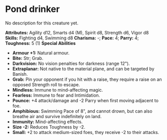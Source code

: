 # Pond drinker

No description for this creature yet.

**Attributes:** Agility d12, Smarts d4 (M), Spirit d8, Strength d6,
Vigor d8
**Skills:** Fighting d4, Swimming d8
**Charisma:** -; **Pace:** 4; **Parry:** 4; **Toughness:** 5 (1)
**Special Abilities**

- **Armour +1:** Natural armour.
- **Bite:** Str; Grab.
- **Darkvision:** No vision penalties for darkness (range 12").
- **Extraplanar:** Not native to the material plane, and can be targeted
by Banish.
- **Grab:** Pin your opponent if you hit with a raise, they require a
raise on an opposed Strength roll to escape.
- **Mindless:** Immune to mind-affecting magic.
- **Fearless:** Immune to fear and Intimidation.
- **Pounce:** +4 attack/damage and -2 Parry when first moving adjacent
to foe.
- **Amphibious:** Swimming Pace of 8", and cannot drown, but can also
breathe air and survive indefinitely on land.
- **Immunity:** Mind-affecting effects.
- **Size -2:** Reduces Toughness by -2.
- **Small:** +2 to attack medium-sized foes, they receive -2 to their
attacks.
